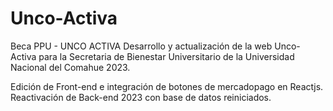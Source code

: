 # Unco-Activa
Beca PPU - UNCO ACTIVA
Desarrollo y actualización de la web Unco-Activa para la Secretaria de Bienestar Universitario de la Universidad Nacional del Comahue 2023.

Edición de Front-end e integración de botones de mercadopago en Reactjs.
Reactivación de Back-end 2023 con base de datos reiniciados.
